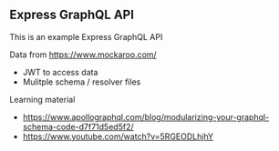## Express GraphQL API

This is an example Express GraphQL API

Data from https://www.mockaroo.com/

- JWT to access data
- Mulitple schema / resolver files


Learning material
- https://www.apollographql.com/blog/modularizing-your-graphql-schema-code-d7f71d5ed5f2/
- https://www.youtube.com/watch?v=5RGEODLhjhY

